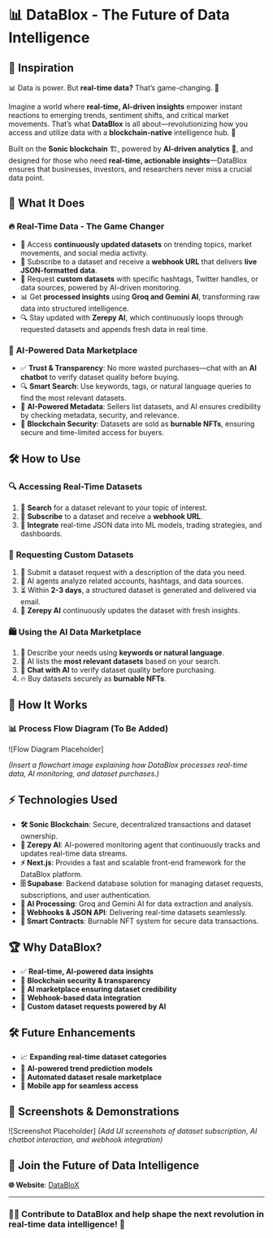 # 📊 DataBlox - The Future of Data Intelligence

## 🌟 Inspiration

📊 Data is power. But **real-time data?** That’s game-changing. 🚀

Imagine a world where **real-time, AI-driven insights** empower instant reactions to emerging trends, sentiment shifts, and critical market movements. That’s what **DataBlox** is all about—revolutionizing how you access and utilize data with a **blockchain-native** intelligence hub. 🔗

Built on the **Sonic blockchain** 🏗️, powered by **AI-driven analytics** 🤖, and designed for those who need **real-time, actionable insights**—DataBlox ensures that businesses, investors, and researchers never miss a crucial data point.

## 🚀 What It Does

### 🔥 **Real-Time Data - The Game Changer**

- 🔄 Access **continuously updated datasets** on trending topics, market movements, and social media activity.
- 📡 Subscribe to a dataset and receive a **webhook URL** that delivers **live JSON-formatted data**.
- 🎯 Request **custom datasets** with specific hashtags, Twitter handles, or data sources, powered by AI-driven monitoring.
- 📊 Get **processed insights** using **Groq and Gemini AI**, transforming raw data into structured intelligence.
- 🔍 Stay updated with **Zerepy AI**, which continuously loops through requested datasets and appends fresh data in real time.

### 🛒 **AI-Powered Data Marketplace**

- ✅ **Trust & Transparency**: No more wasted purchases—chat with an **AI chatbot** to verify dataset quality before buying.
- 🔍 **Smart Search**: Use keywords, tags, or natural language queries to find the most relevant datasets.
- 🤖 **AI-Powered Metadata**: Sellers list datasets, and AI ensures credibility by checking metadata, security, and relevance.
- 🔗 **Blockchain Security**: Datasets are sold as **burnable NFTs**, ensuring secure and time-limited access for buyers.

## 🛠️ How to Use

### 🔍 **Accessing Real-Time Datasets**

1. 🔎 **Search** for a dataset relevant to your topic of interest.
2. 🔔 **Subscribe** to a dataset and receive a **webhook URL**.
3. 🔗 **Integrate** real-time JSON data into ML models, trading strategies, and dashboards.

### 🎯 **Requesting Custom Datasets**

1. 📝 Submit a dataset request with a description of the data you need.
2. 🤖 AI agents analyze related accounts, hashtags, and data sources.
3. ⏳ Within **2-3 days**, a structured dataset is generated and delivered via email.
4. 🔄 **Zerepy AI** continuously updates the dataset with fresh insights.

### 🛍️ **Using the AI Data Marketplace**

1. 🔑 Describe your needs using **keywords or natural language**.
2. 🏪 AI lists the **most relevant datasets** based on your search.
3. 💬 **Chat with AI** to verify dataset quality before purchasing.
4. 🔥 Buy datasets securely as **burnable NFTs**.

## 🔄 How It Works

### 📊 **Process Flow Diagram** (To Be Added)

![Flow Diagram Placeholder]

*(Insert a flowchart image explaining how DataBlox processes real-time data, AI monitoring, and dataset purchases.)*

## ⚡ Technologies Used

- **🛠️ Sonic Blockchain**: Secure, decentralized transactions and dataset ownership.
- **🤖 Zerepy AI**: AI-powered monitoring agent that continuously tracks and updates real-time data streams.
- **⚡ Next.js**: Provides a fast and scalable front-end framework for the DataBlox platform.
- **🗄️ Supabase**: Backend database solution for managing dataset requests, subscriptions, and user authentication.
- **📡 AI Processing**: Groq and Gemini AI for data extraction and analysis.
- **🔗 Webhooks & JSON API**: Delivering real-time datasets seamlessly.
- **📝 Smart Contracts**: Burnable NFT system for secure data transactions.

## 🏆 Why DataBlox?

- ✅ **Real-time, AI-powered data insights**
- 🔗 **Blockchain security & transparency**
- 🏪 **AI marketplace ensuring dataset credibility**
- 📡 **Webhook-based data integration**
- 🎯 **Custom dataset requests powered by AI**

## 🛠️ Future Enhancements

- 📈 **Expanding real-time dataset categories**
- 🤖 **AI-powered trend prediction models**
- 🔄 **Automated dataset resale marketplace**
- 📱 **Mobile app for seamless access**

## 📸 Screenshots & Demonstrations

![Screenshot Placeholder]
*(Add UI screenshots of dataset subscription, AI chatbot interaction, and webhook integration)*

## 🔗 Join the Future of Data Intelligence

**🌐 Website**: [DataBloX](https://datablox.vercel.app/)  

------

### 👨‍💻 Contribute to DataBlox and help shape the next revolution in real-time data intelligence! 🚀

